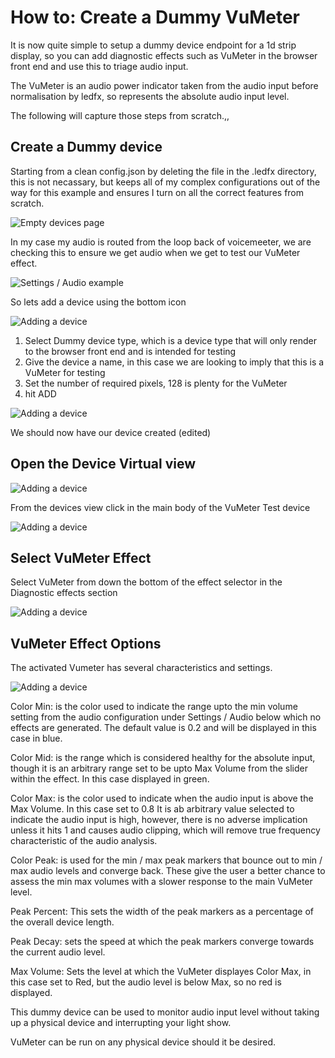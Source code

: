 # How to: Create a Dummy VuMeter

It is now quite simple to setup a dummy device endpoint for a 1d strip
display, so you can add diagnostic effects such as VuMeter in the browser front end and use
this to triage audio input.

The VuMeter is an audio power indicator taken from the audio input before normalisation by ledfx, so represents the absolute audio input level.

The following will capture those steps from scratch.,,

## Create a Dummy device

Starting from a clean config.json by deleting the file in the .ledfx
directory, this is not necassary, but keeps all of my complex
configurations out of the way for this example and ensures I turn on all
the correct features from scratch.

![Empty devices page](/_static/howto/matrix/matrix1.png)

In my case my audio is routed from the loop back of voicemeeter, we are
checking this to ensure we get audio when we get to test our VuMeter effect.

![Settings / Audio example](/_static/howto/matrix/matrix2.png)

So lets add a device using the bottom icon

![Adding a device](/_static/howto/matrix/matrix3.png)

1)  Select Dummy device type, which is a device type that will only
render to the browser front end and is intended for testing
2)  Give the device a name, in this case we are looking to imply that
this is a VuMeter for testing
3)  Set the number of required pixels, 128 is plenty for the VuMeter
4)  hit ADD

![Adding a device](/_static/howto/vumeter/vumeter1.png)

We should now have our device created (edited)

## Open the Device Virtual view

![Adding a device](/_static/howto/vumeter/vumeter2.png)

From the devices view click in the main body of the VuMeter Test device

![Adding a device](/_static/howto/vumeter/vumeter3.png)

## Select VuMeter Effect

Select VuMeter from down the bottom of the effect selector in the Diagnostic effects section

![Adding a device](/_static/howto/vumeter/vumeter4.png)

## VuMeter Effect Options

The activated Vumeter has several characteristics and settings.

![Adding a device](/_static/howto/vumeter/vumeter5.png)

Color Min: is the color used to indicate the range upto the min volume setting from the audio configuration under Settings / Audio below which no effects are generated. The default value is 0.2 and will be displayed in this case in blue.

Color Mid: is the range which is considered healthy for the absolute input, though it is an arbitrary range set to be upto Max Volume from the slider within the effect.
In this case displayed in green.

Color Max: is the color used to indicate when the audio input is above the Max Volume. In this case set to 0.8
It is ab arbitrary value selected to indicate the audio input is high, however, there is no adverse implication unless it hits 1 and causes audio clipping, which will remove true frequency characteristic of the audio analysis.

Color Peak: is used for the min / max peak markers that bounce out to min / max audio levels and converge back. These give the user a better chance to assess the min max volumes with a slower response to the main VuMeter level.

Peak Percent: This sets the width of the peak markers as a percentage of the overall device length.

Peak Decay: sets the speed at which the peak markers converge towards the current audio level.

Max Volume: Sets the level at which the VuMeter displayes Color Max, in this case set to Red, but the audio level is below Max, so no red is displayed.

This dummy device can be used to monitor audio input level without taking up a physical device and interrupting your light show.

VuMeter can be run on any physical device should it be desired.